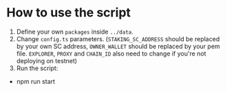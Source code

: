 # How to use the script

1. Define your own `packages` inside `../data`.
2. Change `config.ts` parameters. (`STAKING_SC_ADDRESS` should be replaced by your own SC address, `OWNER_WALLET` should be replaced by your pem file. `EXPLORER`, `PROXY` and `CHAIN_ID` also need to change if you're not deploying on testnet)
3. Run the script:
- npm run start
